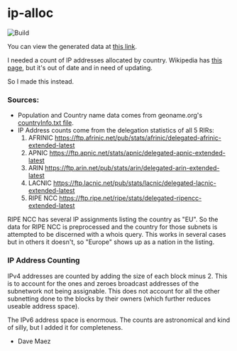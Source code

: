 # ip-alloc

![Build](https://img.shields.io/github/workflow/status/impliedchaos/ip-alloc/IP%20Allocation%20data%20build?logo=github)

You can view the generated data at [this link](https://impliedchaos.github.io/ip-alloc/).

I needed a count of IP addresses allocated by country.  Wikipedia has [this page](https://en.wikipedia.org/wiki/List_of_countries_by_IPv4_address_allocation),
but it's out of date and in need of updating.

So I made this instead.

### Sources:

* Population and Country name data comes from geoname.org's [countryInfo.txt file](https://download.geonames.org/export/dump/countryInfo.txt).
* IP Address counts come from the delegation statistics of all 5 RIRs:
  1. AFRINIC <https://ftp.afrinic.net/pub/stats/afrinic/delegated-afrinic-extended-latest>
  2. APNIC <https://ftp.apnic.net/stats/apnic/delegated-apnic-extended-latest>
  3. ARIN <https://ftp.arin.net/pub/stats/arin/delegated-arin-extended-latest>
  4. LACNIC <https://ftp.lacnic.net/pub/stats/lacnic/delegated-lacnic-extended-latest>
  5. RIPE NCC <https://ftp.ripe.net/ripe/stats/delegated-ripencc-extended-latest>

RIPE NCC has several IP assignments listing the country as "EU".  So the data for RIPE NCC is preprocessed and the country for those subnets is attempted to be discerned with a whois query.  This works in several cases but in others it doesn't, so "Europe" shows up as a nation in the listing.

### IP Address Counting

IPv4 addresses are counted by adding the size of each block minus 2.  This is to account for the ones and zeroes broadcast addresses of the subnetwork not being assignable.  This does not account for all the other subnetting done to the blocks by their owners (which further reduces useable address space).

The IPv6 address space is enormous.  The counts are astronomical and kind of silly, but I added it for completeness.

- Dave Maez